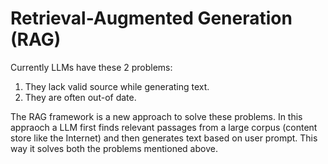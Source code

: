 # Retrieval-Augmented Generation (RAG)

Currently LLMs have these 2 problems:

1. They lack valid source while generating text.
2. They are often out-of date.

The RAG framework is a new approach to solve these problems. In this appraoch a LLM first finds relevant passages from a large corpus (content store like the Internet) and then generates text based on user prompt. This way it solves both the problems mentioned above.
